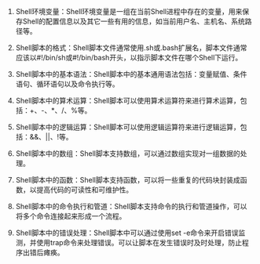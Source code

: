 

1. Shell环境变量：Shell环境变量是一组在当前Shell进程中存在的变量，用来保存Shell的配置信息以及其它一些有用的信息，如当前用户名、主机名、系统路径等。

2. Shell脚本的格式：Shell脚本文件通常使用.sh或.bash扩展名，脚本文件通常应该以#!/bin/sh或#!/bin/bash开头，以指示脚本文件在哪个Shell下运行。

3. Shell脚本中的基本语法：Shell脚本中的基本通用语法包括：变量赋值、条件语句、循环语句以及命令执行等。

4. Shell脚本中的算术运算：Shell脚本可以使用算术运算符来进行算术运算，包括：+、-、*、/、%等。

5. Shell脚本中的逻辑运算：Shell脚本可以使用逻辑运算符来进行逻辑运算，包括：&&、||、!等。

6. Shell脚本中的数组：Shell脚本支持数组，可以通过数组实现对一组数据的处理。

7. Shell脚本中的函数：Shell脚本支持函数，可以将一些重复的代码块封装成函数，以提高代码的可读性和可维护性。

8. Shell脚本中的命令执行和管道：Shell脚本支持命令的执行和管道操作，可以将多个命令连接起来形成一个流程。

9. Shell脚本中的错误处理：Shell脚本中可以通过使用set -e命令来开启错误监测，并使用trap命令来处理错误。可以让脚本在发生错误时及时处理，防止程序出错后瘫痪。